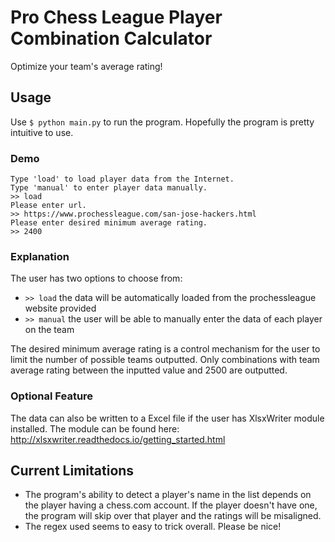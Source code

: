 # Pro Chess League Player Combination Calculator
Optimize your team's average rating!

## Usage
Use `$ python main.py` to run the program. Hopefully the program is pretty intuitive to use.
### Demo
~~~~
Type 'load' to load player data from the Internet.
Type 'manual' to enter player data manually.
>> load
Please enter url.
>> https://www.prochessleague.com/san-jose-hackers.html
Please enter desired minimum average rating.
>> 2400
~~~~
### Explanation
The user has two options to choose from:
* `>> load` the data will be automatically loaded from the prochessleague website provided
* `>> manual` the user will be able to manually enter the data of each player on the team

The desired minimum average rating is a control mechanism for the user to limit the number of possible teams outputted. Only combinations with team average rating between the inputted value and 2500 are outputted.

### Optional Feature
The data can also be written to a Excel file if the user has XlsxWriter module installed. The module can be found here: http://xlsxwriter.readthedocs.io/getting_started.html

## Current Limitations
* The program's ability to detect a player's name in the list depends on the player having a chess.com account. If the player doesn't have one, the program will skip over that player and the ratings will be misaligned.
* The regex used seems to easy to trick overall. Please be nice!
